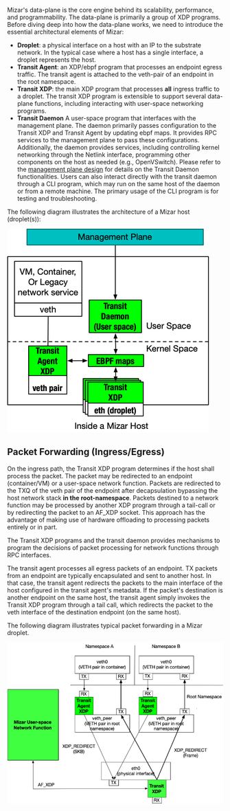 Mizar's data-plane is the core engine behind its scalability, performance, and
programmability. The data-plane is primarily a group of XDP programs. Before
diving deep into how the data-plane works, we need to introduce the essential
architectural elements of Mizar:

* **Droplet**: a physical interface on a host with an IP to the substrate
  network. In the typical case where a host has a single interface, a droplet
  represents the host.
* **Transit Agent**: an XDP/ebpf program that processes an endpoint egress
  traffic. The transit agent is attached to the veth-pair of an endpoint in the
  root namespace.
* **Transit XDP**: the main XDP program that processes **all** ingress traffic
  to a droplet. The transit XDP program is extensible to support several
  data-plane functions, including interacting with user-space networking
  programs.
* **Transit Daemon** A user-space program that interfaces with the management
  plane. The daemon primarily passes configuration to the Transit XDP and
  Transit Agent by updating ebpf maps. It provides RPC services to the
  management plane to pass these configurations. Additionally, the daemon
  provides services, including controlling kernel networking through the Netlink
  interface, programming other components on the host as needed (e.g.,
  OpenVSwitch). Please refer to the [management plane design](mp_overview.md)
  for details on the Transit Daemon functionalities. Users can also interact
  directly with the transit daemon through a CLI program, which may run on the
  same host of the daemon or from a remote machine. The primary usage of the CLI
  program is for testing and troubleshooting.

The following diagram illustrates the architecture of a Mizar host (droplet(s)):

![Mizar host](png/mizar_host.png)


## Packet Forwarding (Ingress/Egress)

On the ingress path, the Transit XDP program determines if the host shall
process the packet. The packet may be redirected to an endpoint (container/VM)
or a user-space network function. Packets are redirected to the TXQ of the veth
pair of the endpoint after decapsulation bypassing the host network stack __in
the root-namespace__. Packets destined to a network function may be processed by
another XDP program through a tail-call or by redirecting the packet to an
AF_XDP socket. This approach has the advantage of making use of hardware
offloading to processing packets entirely or in part.

The Transit XDP programs and the transit daemon provides mechanisms to program
the decisions of packet processing for network functions through RPC interfaces.

The transit agent processes all egress packets of an endpoint. TX packets from
an endpoint are typically encapsulated and sent to another host. In that case,
the transit agent redirects the packets to the main interface of the host
configured in the transit agent's metadata. If the packet's destination is
another endpoint on the same host, the transit agent simply invokes the Transit
XDP program through a tail call, which redirects the packet to the veth
interface of the destination endpoint (on the same host).

The following diagram illustrates typical packet forwarding in a Mizar droplet.

![Host Forwarding](png/inhost_packet_forwarding.png)